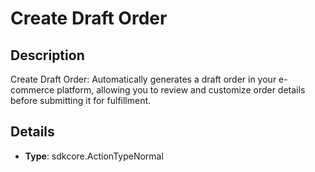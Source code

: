 
# Create Draft Order

## Description

Create Draft Order: Automatically generates a draft order in your e-commerce platform, allowing you to review and customize order details before submitting it for fulfillment.

## Details

- **Type**: sdkcore.ActionTypeNormal
